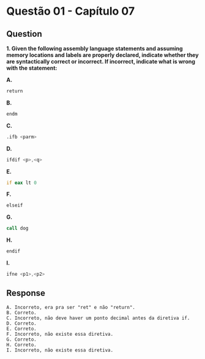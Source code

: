 # Questão 01 - Capítulo 07

## Question

**<p>1. Given the following assembly language statements and assuming memory locations and labels are properly declared, indicate whether they are syntactically correct or incorrect. If incorrect, indicate what is wrong with the statement:</p>**

**A.**
 ```asm
 return
```
**B.**
 ```asm
 endm
```
**C.**
 ```asm
 .ifb <parm>
```
**D.**
 ```asm
 ifdif <p>,<q>
```
**E.**
 ```asm
 if eax lt 0
```
**F.**
 ```asm
 elseif
```
**G.**
 ```asm
 call dog
```
**H.**
 ```asm
 endif
```
**I.**
 ```asm
ifne <p1>,<p2>
```

## Response

```
A. Incorreto, era pra ser "ret" e não "return".
B. Correto.
C. Incorreto, não deve haver um ponto decimal antes da diretiva if.
D. Correto.
E. Correto.
F. Incorreto, não existe essa diretiva.
G. Correto.
H. Correto.
I. Incorreto, não existe essa diretiva.
```
